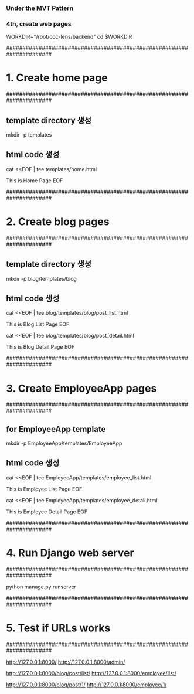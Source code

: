 ### Under the MVT Pattern
### 4th, create web pages

WORKDIR="/root/coc-lens/backend"
cd $WORKDIR

######################################################################
# 1. Create home page
######################################################################

## template directory 생성
mkdir -p templates

## html code 생성
cat <<EOF | tee templates/home.html
<!DOCTYPE html>
<html lang="en">
<head>
    <meta charset="UTF-8">
    <meta http-equiv="X-UA-Compatible" content="IE=edge">
    <meta name="viewport" content="width=device-width, initial-scale=1.0">
    <title>Home Page</title>
</head>
<body>
    This is Home Page
</body>
</html>
EOF


######################################################################
# 2. Create blog pages
######################################################################

## template directory 생성
mkdir -p blog/templates/blog

## html code 생성
cat <<EOF | tee blog/templates/blog/post_list.html
<!DOCTYPE html>
<html lang="en">
<head>
    <meta charset="UTF-8">
    <meta http-equiv="X-UA-Compatible" content="IE=edge">
    <meta name="viewport" content="width=device-width, initial-scale=1.0">
    <title>Blog List</title>
</head>
<body>
    This is Blog List Page
</body>
</html>
EOF

cat <<EOF | tee blog/templates/blog/post_detail.html
<!DOCTYPE html>
<html lang="en">
<head>
    <meta charset="UTF-8">
    <meta http-equiv="X-UA-Compatible" content="IE=edge">
    <meta name="viewport" content="width=device-width, initial-scale=1.0">
    <title>Blog Detail</title>
</head>
<body>
    This is Blog Detail Page
</body>
</html>
EOF


######################################################################
# 3. Create EmployeeApp pages
######################################################################

## for EmployeeApp template
mkdir -p EmployeeApp/templates/EmployeeApp

## html code 생성
cat <<EOF | tee EmployeeApp/templates/employee_list.html
<!DOCTYPE html>
<html lang="en">
<head>
    <meta charset="UTF-8">
    <meta http-equiv="X-UA-Compatible" content="IE=edge">
    <meta name="viewport" content="width=device-width, initial-scale=1.0">
    <title>Employee List</title>
</head>
<body>
    This is Employee List Page
</body>
</html>
EOF

cat <<EOF | tee EmployeeApp/templates/employee_detail.html
<!DOCTYPE html>
<html lang="en">
<head>
    <meta charset="UTF-8">
    <meta http-equiv="X-UA-Compatible" content="IE=edge">
    <meta name="viewport" content="width=device-width, initial-scale=1.0">
    <title>Employee Detail</title>
</head>
<body>
    This is Employee Detail Page
</body>
</html>
EOF


######################################################################
# 4. Run Django web server
######################################################################

python manage.py runserver


######################################################################
# 5. Test if URLs works
######################################################################

http://127.0.0.1:8000/
http://127.0.0.1:8000/admin/

http://127.0.0.1:8000/blog/post/list/
http://127.0.0.1:8000/employee/list/

http://127.0.0.1:8000/blog/post/1/
http://127.0.0.1:8000/employee/1/

